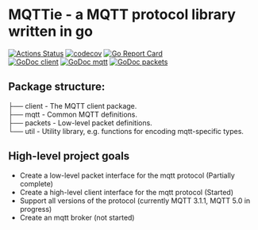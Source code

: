 # MQTTie - a MQTT protocol library written in go
[![Actions Status](https://github.com/alfrunes/mqttie/workflows/Go/badge.svg)](https://github.com/alfrunes/mqttie/actions)
[![codecov](https://codecov.io/gh/alfrunes/mqttie/branch/master/graph/badge.svg)](https://codecov.io/gh/alfrunes/mqttie)
[![Go Report Card](https://goreportcard.com/badge/github.com/alfrunes/mqttie)](https://goreportcard.com/report/github.com/alfrunes/mqttie)  
[![GoDoc client](https://img.shields.io/badge/godoc-client-5673ae.svg)](https://pkg.go.dev/github.com/alfrunes/mqttie/client)
[![GoDoc mqtt](https://img.shields.io/badge/godoc-mqtt-5673ae.svg)](https://pkg.go.dev/github.com/alfrunes/mqttie/mqtt)
[![GoDoc packets](https://img.shields.io/badge/godoc-packets-5673ae.svg)](https://pkg.go.dev/github.com/alfrunes/mqttie/packets)

## Package structure:
├── client - The MQTT client package.  
├── mqtt - Common MQTT definitions.  
├── packets - Low-level packet definitions.  
└── util - Utility library, e.g. functions for encoding mqtt-specific types.  

## High-level project goals
 * Create a low-level packet interface for the mqtt protocol (Partially complete)
 * Create a high-level client interface for the mqtt protocol (Started)
 * Support all versions of the protocol (currently MQTT 3.1.1, MQTT 5.0 in progress)
 * Create an mqtt broker (not started)
